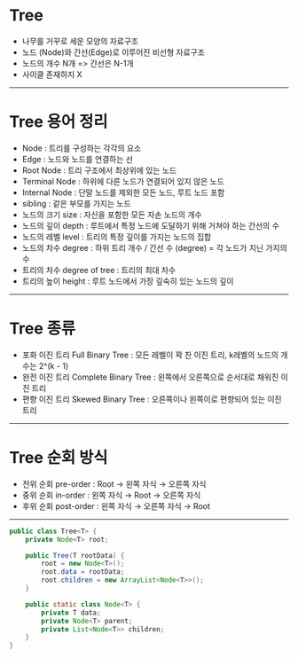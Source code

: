 # Tree
* 나무를 거꾸로 세운 모양의 자료구조
* 노드 (Node)와 간선(Edge)로 이루어진 비선형 자료구조
* 노드의 개수 N개 => 간선은 N-1개
* 사이클 존재하지 X
---------------------------------------------------------------
# Tree 용어 정리
* Node : 트리를 구성하는 각각의 요소
* Edge : 노드와 노드를 연결하는 선
* Root Node : 트리 구조에서 최상위에 있는 노드
* Terminal Node : 하위에 다른 노드가 연결되어 있지 않은 노드
* Internal Node : 단말 노드를 제외한 모든 노드, 루트 노드 포함
* sibling : 같은 부모를 가지는 노드
* 노드의 크기 size : 자신을 포함한 모든 자손 노드의 개수
* 노드의 깊이 depth : 루트에서 특정 노드에 도달하기 위해 거쳐야 하는 간선의 수
* 노드의 레벨 level : 트리의 특정 깊이를 가지는 노드의 집합
* 노드의 차수 degree : 하위 트리 개수 / 간선 수 (degree) = 각 노드가 지닌 가지의 수
* 트리의 차수 degree of tree : 트리의 최대 차수
* 트리의 높이 height : 루트 노드에서 가장 깊숙히 있는 노드의 깊이
----------------------------------------------------------------
# Tree 종류
* 포화 이진 트리 Full Binary Tree : 모든 레벨이 꽉 찬 이진 트리, k레벨의 노드의 개수는 2^(k - 1)
* 완전 이진 트리 Complete Binary Tree : 왼쪽에서 오른쪽으로 순서대로 채워진 이진 트리
* 편향 이진 트리 Skewed Binary Tree : 오른쪽이나 왼쪽이로 편향되어 있는 이진 트리 
----------------------------------------------------------------
# Tree 순회 방식
* 전위 순회 pre-order : Root → 왼쪽 자식 → 오른쪽 자식
* 중위 순회 in-order : 왼쪽 자식 → Root → 오른쪽 자식
* 후위 순회 post-order : 왼쪽 자식 → 오른쪽 자식 → Root
-----------------------------------------------------------
```java
public class Tree<T> {
    private Node<T> root;

    public Tree(T rootData) {
        root = new Node<T>();
        root.data = rootData;
        root.children = new ArrayList<Node<T>>();
    }

    public static class Node<T> {
        private T data;
        private Node<T> parent;
        private List<Node<T>> children;
    }
}
```
